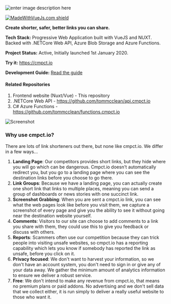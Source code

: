

  
  

![enter image description here](https://cmpct.azureedge.net/logo--light.png)

[![MadeWithVueJs.com shield](https://madewithvuejs.com/storage/repo-shields/2167-shield.svg)](https://madewithvuejs.com/p/cmpct-io/shield-link)

**Create shorter, safer, better links you can share.**

**Tech Stack:** Progressive Web Application built with VueJS and NUXT. Backed with .NETCore Web API, Azure Blob Storage and Azure Functions.

**Project Status:** Active, Initially launched 1st January 2020.

**Try it:** https://cmpct.io

**Development Guide:** [Read the guide](https://github.com/tommcclean/cmpct.io/blob/documentation/local.md)

#### Related Repositories
1. Frontend website (Nuxt/Vue) - This repository
2. .NETCore Web API - https://github.com/tommcclean/api.cmpct.io
3. C# Azure Functions - https://github.com/tommcclean/functions.cmpct.io

![Screenshot](https://cmpct.azureedge.net/marketing/dark-en.png)  

### Why use cmpct.io?
There are lots of link shorteners out there, but none like cmpct.io. We differ in a few ways...

1.  **Landing Page**: Our competitors provides short links, but they hide where you will go which can be dangerous. Cmpct.io doesn't automatically redirect you, but you go to a landing page where you can see the destination links before you choose to go there.
2. **Link Groups**: Because we have a landing page, you can actually create one short link that links to multiple places, meaning you can send a group of dashboards or news stories with one succinct link.
3. **Screenshot Grabbing**: When you are sent a cmpct.io link, you can see what the web pages look like before you visit them, we capture a screenshot of every page and give you the ability to see it without going near the destination website yourself.
4.  **Comments**: Visitors to our site can choose to add comments to a link you share with them, they could use this to give you feedback or discuss with others.
5.  **Reports**: Scammers often use our competition because they can trick people into visiting unsafe websites, so cmpct.io has a reporting capability which lets you know if somebody has reported the link as unsafe, before you click on it.
6.  **Privacy focused**: We don't want to harvest your information, so we don't have an account system, you don't need to sign in or give any of your data away. We gather the minimum amount of analytics information to ensure we deliver a robust service.
7.  **Free**: We don't intend to make any revenue from cmpct.io, that means no premium plans or paid addons. No advertising and we don't sell data that we collect either, it is run simply to deliver a really useful website to those who want it.

